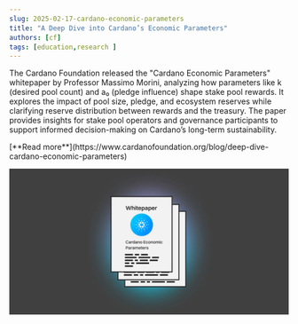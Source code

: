 ```yaml
---
slug: 2025-02-17-cardano-economic-parameters
title: "A Deep Dive into Cardano’s Economic Parameters"
authors: [cf]
tags: [education,research ]
---
```


The Cardano Foundation released the "Cardano Economic Parameters" whitepaper by Professor Massimo Morini, analyzing how parameters like k (desired pool count) and a₀ (pledge influence) shape stake pool rewards. It explores the impact of pool size, pledge, and ecosystem reserves while clarifying reserve distribution between rewards and the treasury. The paper provides insights for stake pool operators and governance participants to support informed decision-making on Cardano’s long-term sustainability.

<div style={{ textAlign: 'right' }}>
 [**Read more**](https://www.cardanofoundation.org/blog/deep-dive-cardano-economic-parameters) 
</div>

 ![weekly development report](./banner.webp)

